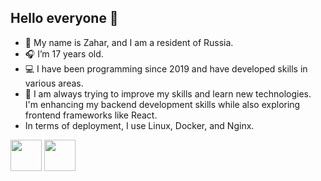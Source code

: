 ## Hello everyone 👋

- 👤 My name is Zahar, and I am a resident of Russia.
- 🎧 I’m 17 years old.
- 💻 I have been programming since 2019 and have developed skills in various areas.
- 🔭 I am always trying to improve my skills and learn new technologies. I'm enhancing my backend development skills while also exploring frontend frameworks like React.
- In terms of deployment, I use Linux, Docker, and Nginx.


<img src="https://upload.wikimedia.org/wikipedia/commons/e/ea/Docker_%28container_engine%29_logo_%28cropped%29.png" width=50>
<img src="https://cdn3.iconfinder.com/data/icons/logos-and-brands-adobe/512/267_Python-1024.png" width=50>
